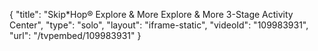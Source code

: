 {
    "title": "Skip*Hop&reg; Explore &amp; More Explore &amp; More 3-Stage Activity Center",
    "type": "solo",
    "layout": "iframe-static",
    "videoId": "109983931",
    "url": "\/tvpembed\/109983931"
}